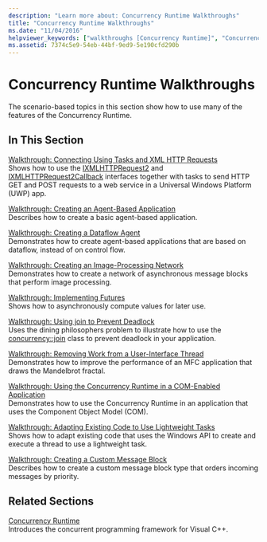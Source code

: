 ```yaml
---
description: "Learn more about: Concurrency Runtime Walkthroughs"
title: "Concurrency Runtime Walkthroughs"
ms.date: "11/04/2016"
helpviewer_keywords: ["walkthroughs [Concurrency Runtime]", "Concurrency Runtime, walkthroughs"]
ms.assetid: 7374c5e9-54eb-44bf-9ed9-5e190cfd290b
---
```

# Concurrency Runtime Walkthroughs

The scenario-based topics in this section show how to use many of the features of the Concurrency Runtime.

## In This Section

[Walkthrough: Connecting Using Tasks and XML HTTP Requests](../../parallel-programming/concrt/walkthrough-connecting-using-tasks-and-xml-http-requests.md)<br/>
Shows how to use the [IXMLHTTPRequest2](/windows/win32/api/msxml6/nn-msxml6-ixmlhttprequest2) and [IXMLHTTPRequest2Callback](/windows/win32/api/msxml6/nn-msxml6-ixmlhttprequest2callback) interfaces together with tasks to send HTTP GET and POST requests to a web service in a Universal Windows Platform (UWP) app.

[Walkthrough: Creating an Agent-Based Application](../../parallel-programming/concrt/walkthrough-creating-an-agent-based-application.md)<br/>
Describes how to create a basic agent-based application.

[Walkthrough: Creating a Dataflow Agent](../../parallel-programming/concrt/walkthrough-creating-a-dataflow-agent.md)<br/>
Demonstrates how to create agent-based applications that are based on dataflow, instead of on control flow.

[Walkthrough: Creating an Image-Processing Network](../../parallel-programming/concrt/walkthrough-creating-an-image-processing-network.md)<br/>
Demonstrates how to create a network of asynchronous message blocks that perform image processing.

[Walkthrough: Implementing Futures](../../parallel-programming/concrt/walkthrough-implementing-futures.md)<br/>
Shows how to asynchronously compute values for later use.

[Walkthrough: Using join to Prevent Deadlock](../../parallel-programming/concrt/walkthrough-using-join-to-prevent-deadlock.md)<br/>
Uses the dining philosophers problem to illustrate how to use the [concurrency::join](../../parallel-programming/concrt/reference/join-class.md) class to prevent deadlock in your application.

[Walkthrough: Removing Work from a User-Interface Thread](../../parallel-programming/concrt/walkthrough-removing-work-from-a-user-interface-thread.md)<br/>
Demonstrates how to improve the performance of an MFC application that draws the Mandelbrot fractal.

[Walkthrough: Using the Concurrency Runtime in a COM-Enabled Application](../../parallel-programming/concrt/walkthrough-using-the-concurrency-runtime-in-a-com-enabled-application.md)<br/>
Demonstrates how to use the Concurrency Runtime in an application that uses the Component Object Model (COM).

[Walkthrough: Adapting Existing Code to Use Lightweight Tasks](../../parallel-programming/concrt/walkthrough-adapting-existing-code-to-use-lightweight-tasks.md)<br/>
Shows how to adapt existing code that uses the Windows API to create and execute a thread to use a lightweight task.

[Walkthrough: Creating a Custom Message Block](../../parallel-programming/concrt/walkthrough-creating-a-custom-message-block.md)<br/>
Describes how to create a custom message block type that orders incoming messages by priority.

## Related Sections

[Concurrency Runtime](../../parallel-programming/concrt/concurrency-runtime.md)<br/>
Introduces the concurrent programming framework for Visual C++.
